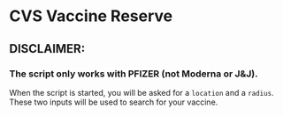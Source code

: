 # CVS Vaccine Reserve

## DISCLAIMER:
### __The script only works with PFIZER (not Moderna or J&J).__


When the script is started, you will be asked for a `location` and a `radius`. These two inputs will be used to search for your vaccine. 
